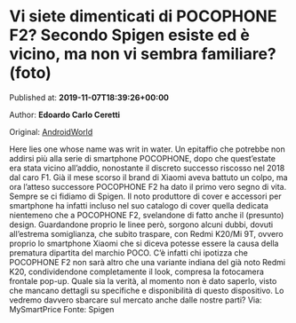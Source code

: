 
# Vi siete dimenticati di POCOPHONE F2? Secondo Spigen esiste ed è vicino, ma non vi sembra familiare? (foto)

Published at: **2019-11-07T18:39:26+00:00**

Author: **Edoardo Carlo Ceretti**

Original: [AndroidWorld](https://www.androidworld.it/2019/11/07/pocophone-f2-cover-spigen-679495/)

Here lies one whose name was writ in water. Un epitaffio che potrebbe non addirsi più alla serie di smartphone POCOPHONE, dopo che quest’estate era stata vicino all’addio, nonostante il discreto successo riscosso nel 2018 dal caro F1. Già il mese scorso il brand di Xiaomi aveva battuto un colpo, ma ora l’atteso successore POCOPHONE F2 ha dato il primo vero segno di vita. Sempre se ci fidiamo di Spigen.
Il noto produttore di cover e accessori per smartphone ha infatti incluso nel suo catalogo di cover quella dedicata nientemeno che a POCOPHONE F2, svelandone di fatto anche il (presunto) design. Guardandone proprio le linee però, sorgono alcuni dubbi, dovuti all’estrema somiglianza, che subito traspare, con Redmi K20/Mi 9T, ovvero proprio lo smartphone Xiaomi che si diceva potesse essere la causa della prematura dipartita del marchio POCO.
C’è infatti chi ipotizza che POCOPHONE F2 non sarà altro che una variante indiana del già noto Redmi K20, condividendone completamente il look, compresa la fotocamera frontale pop-up. Quale sia la verità, al momento non è dato saperlo, visto che mancano dettagli su specifiche e disponibilità di questo dispositivo. Lo vedremo davvero sbarcare sul mercato anche dalle nostre parti?
Via: MySmartPrice
Fonte: Spigen

